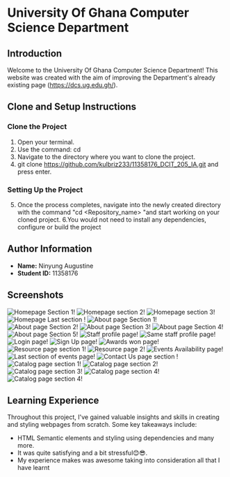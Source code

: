 # University Of Ghana Computer Science Department

## Introduction

Welcome to the University Of Ghana Computer Science Department! This website was created with the aim of improving the Department's already existing page (https://dcs.ug.edu.gh/).

## Clone and Setup Instructions


### Clone the Project
1. Open your terminal.
2. Use the command: cd
3. Navigate to the directory where you want to clone the project.
4. git clone https://github.com/kulbriz233/11358176_DCIT_205_IA.git
and press enter.


### Setting Up the Project
5. Once the process completes, navigate into the newly created directory with the command "cd <Repository_name> "and start working on your cloned project.
6.You would not need to install any dependencies, configure or build the project

## Author Information

- **Name:** Ninyung Augustine
- **Student ID:** 11358176

## Screenshots

![Homepage Section 1!](images/Screenshots%20of%20Project/s1.png)
![Homepage section 2!](images/Screenshots%20of%20Project/s2.png)
![Homepage section 3!](images/Screenshots%20of%20Project/s3.png)
![Homepage Last section !](images/Screenshots%20of%20Project/s4.png)
![About page Section 1!](images/Screenshots%20of%20Project/s5.png)
![About page Section 2!](images/Screenshots%20of%20Project/s6.png)
![About page Section 3!](images/Screenshots%20of%20Project/s7.png)
![About page Section 4!](images/Screenshots%20of%20Project/s8.png)
![About page Section 5!](images/Screenshots%20of%20Project/s9.png)
![Staff profile page!](images/Screenshots%20of%20Project/staff.png)
![Same staff profile page!](images/Screenshots%20of%20Project/s11.png)
![Login page!](images/Screenshots%20of%20Project/s12.png)
![Sign Up page!](images/Screenshots%20of%20Project/s13.png)
![Awards won page!](images/Screenshots%20of%20Project/s14.png)
![Resource page section 1!](images/Screenshots%20of%20Project/s15.png)
![Resource page 2!](images/Screenshots%20of%20Project/s16.png)
![Events Availability page!](images/Screenshots%20of%20Project/s17.png)
![Last section of events page!](images/Screenshots%20of%20Project/s18.png)
![Contact Us page section !](images/Screenshots%20of%20Project/s19.png)
![Catalog page section 1!](images/Screenshots%20of%20Project/catalog.png)
![Catalog page section 2!](images/Screenshots%20of%20Project/catalog1.png)
![Catalog page section 3!](images/Screenshots%20of%20Project/catalog2.png)
![Catalog page section 4!](images/Screenshots%20of%20Project/catalog3.png)
![Catalog page section 4!](images/Screenshots%20of%20Project/catalog4.png)


## Learning Experience

Throughout this project, I've gained valuable insights and skills in creating and styling webpages from scratch. Some key takeaways include:
- HTML Semantic elements and styling using dependencies and many more.
- It was quite satisfying and a bit stressful😊😎.
- My experience makes was awesome taking into consideration all that I have learnt
